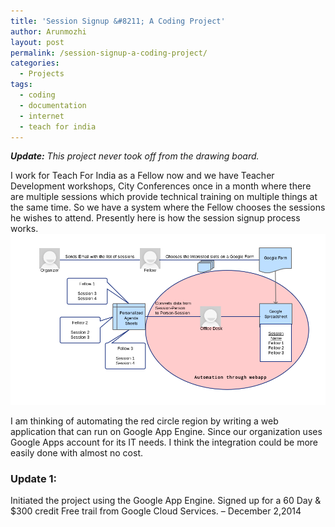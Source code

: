 ```yaml
---
title: 'Session Signup &#8211; A Coding Project'
author: Arunmozhi
layout: post
permalink: /session-signup-a-coding-project/
categories:
  - Projects
tags:
  - coding
  - documentation
  - internet
  - teach for india
---
```

_**Update:** This project never took off from the drawing board._

I work for Teach For India as a Fellow now and we have Teacher Development workshops, City Conferences once in a month where there are multiple sessions which provide technical training on multiple things at the same time. So we have a system where the Fellow chooses the sessions he wishes to attend. Presently here is how the session signup process works.  
![Signup_Automation](/img/uploads/2014/11/Signup_Automation.png)

I am thinking of automating the red circle region by writing a web application that can run on Google App Engine. Since our organization uses Google Apps account for its IT needs. I think the integration could be more easily done with almost no cost.

### Update 1:

Initiated the project using the Google App Engine. Signed up for a 60 Day & $300 credit Free trail from Google Cloud Services. &#8211; December 2,2014

